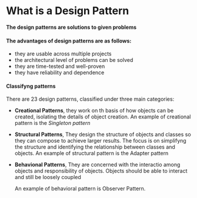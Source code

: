 # What is a Design Pattern
**The design patterns are solutions to given problems**

#### The advantages of design patterns are as follows:
- they are usable across multiple projects
- the architectural level of problems can be solved
- they are time-tested and well-proven
- they have reliability and dependence

#### Classifyng patterns
There are 23 design patterns, classified under three main categories:
- **Creational Patterns**, 
they work on th basis of how objects can be created, isolating the details of object creation.
An example of creational pattern is the *Singleton pattern*

- **Structural Patterns**, 
  They design the structure of objects and classes so they can compose to achieve larger results.
  The focus is on simplifyng the structure and identifying the relationship between classes and objects.
  An example of structural pattern is the Adapter pattern

- **Behavional Patterns**, 
  They are concerned with the interactio among objects and responsibility of objects.
  Objects should be able to interact and still be loosely coupled

  An example of behavioral pattern is Observer Pattern.
